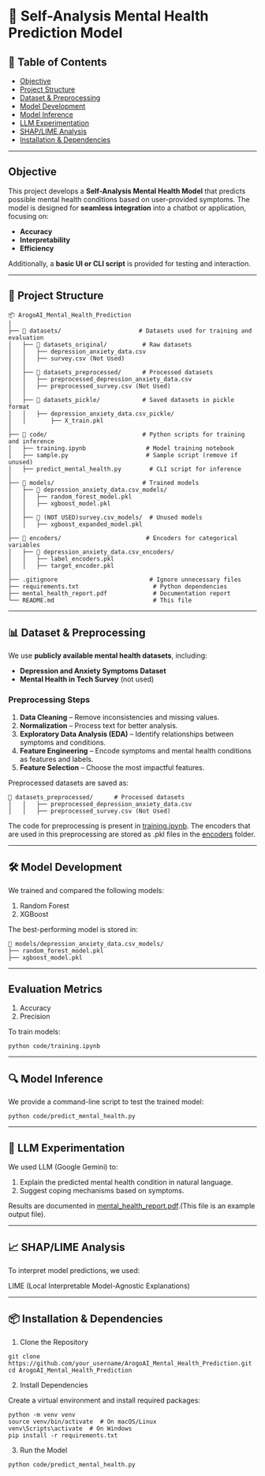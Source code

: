 # 🧠 Self-Analysis Mental Health Prediction Model

## **📌 Table of Contents**
- [Objective](#-Objective)
- [Project Structure](#-project-structure)
- [Dataset & Preprocessing](#-dataset--preprocessing)
- [Model Development](#-model-development)
- [Model Inference](#-model-inference)
- [LLM Experimentation](#-llm-experimentation)
- [SHAP/LIME Analysis](#-shaplime-analysis)
- [Installation & Dependencies](#-installation--dependencies)
  
---

## **Objective**
This project develops a **Self-Analysis Mental Health Model** that predicts possible mental health conditions based on user-provided symptoms. The model is designed for **seamless integration** into a chatbot or application, focusing on:
- **Accuracy**
- **Interpretability**
- **Efficiency**

Additionally, a **basic UI or CLI script** is provided for testing and interaction.

---

## **📂 Project Structure**
```
📦 ArogoAI_Mental_Health_Prediction
│
├── 📂 datasets/                      # Datasets used for training and evaluation
│   ├── 📂 datasets_original/          # Raw datasets
│   │   ├── depression_anxiety_data.csv
│   │   ├── survey.csv (Not Used)
│   │
│   ├── 📂 datasets_preprocessed/      # Processed datasets
│   │   ├── preprocessed_depression_anxiety_data.csv
│   │   ├── preprocessed_survey.csv (Not Used)
│   │
│   ├── 📂 datasets_pickle/            # Saved datasets in pickle format
│   │   ├── depression_anxiety_data.csv_pickle/
│   │       ├── X_train.pkl
│
├── 📂 code/                           # Python scripts for training and inference
│   ├── training.ipynb                 # Model training notebook
│   ├── sample.py                      # Sample script (remove if unused)
│   ├── predict_mental_health.py        # CLI script for inference
│
├── 📂 models/                         # Trained models
│   ├── 📂 depression_anxiety_data.csv_models/
│   │   ├── random_forest_model.pkl
│   │   ├── xgboost_model.pkl
│   │
│   ├── 📂 (NOT USED)survey.csv_models/  # Unused models
│   │   ├── xgboost_expanded_model.pkl
│
├── 📂 encoders/                        # Encoders for categorical variables
│   ├── 📂 depression_anxiety_data.csv_encoders/
│   │   ├── label_encoders.pkl
│   │   ├── target_encoder.pkl
│
├── .gitignore                          # Ignore unnecessary files
├── requirements.txt                     # Python dependencies
├── mental_health_report.pdf             # Documentation report
└── README.md                            # This file
```

---

## **📊 Dataset & Preprocessing**
We use **publicly available mental health datasets**, including:
- **Depression and Anxiety Symptoms Dataset**
- **Mental Health in Tech Survey** (not used)

### **Preprocessing Steps**
1. **Data Cleaning** – Remove inconsistencies and missing values.
2. **Normalization** – Process text for better analysis.
3. **Exploratory Data Analysis (EDA)** – Identify relationships between symptoms and conditions.
4. **Feature Engineering** – Encode symptoms and mental health conditions as features and labels.
5. **Feature Selection** – Choose the most impactful features.

Preprocessed datasets are saved as:
```
📂 datasets_preprocessed/      # Processed datasets
│   │   ├── preprocessed_depression_anxiety_data.csv
│   │   ├── preprocessed_survey.csv (Not Used)
```
The code for preprocessing is present in [training.ipynb](code/training.ipynb). The encoders that are used in this preprocessing are stored as .pkl files in the [encoders](encoders/depression_anxiety_data.csv_encoders) folder.

---

## **🛠 Model Development**

We trained and compared the following models:

1. Random Forest
2. XGBoost

The best-performing model is stored in:
```
📂 models/depression_anxiety_data.csv_models/
├── random_forest_model.pkl
├── xgboost_model.pkl
```
---

## **Evaluation Metrics**

1. Accuracy
2. Precision

To train models:
```
python code/training.ipynb
```
---

## **🔍 Model Inference**

We provide a command-line script to test the trained model:
```
python code/predict_mental_health.py
```
---

## **🧠 LLM Experimentation**

We used LLM (Google Gemini) to:

1. Explain the predicted mental health condition in natural language.
2. Suggest coping mechanisms based on symptoms.

Results are documented in [mental_health_report.pdf](mental_health_report.pdf).(This file is an example output file).

---

## **📈 SHAP/LIME Analysis**

To interpret model predictions, we used:

LIME (Local Interpretable Model-Agnostic Explanations)

---

## **📦 Installation & Dependencies**

1. Clone the Repository
```
git clone https://github.com/your_username/ArogoAI_Mental_Health_Prediction.git
cd ArogoAI_Mental_Health_Prediction
```
2. Install Dependencies

Create a virtual environment and install required packages:
```
python -m venv venv
source venv/bin/activate  # On macOS/Linux
venv\Scripts\activate  # On Windows
pip install -r requirements.txt
```

3. Run the Model

```
python code/predict_mental_health.py
```
